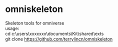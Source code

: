 # omniskeleton
Skeleton tools for omniverse <br>
usage:<br>
cd c:\users\xxxxxxx\documents\Kit\shared\exts<br>
git clone https://github.com/terrylincn/omniskeleton<br>
